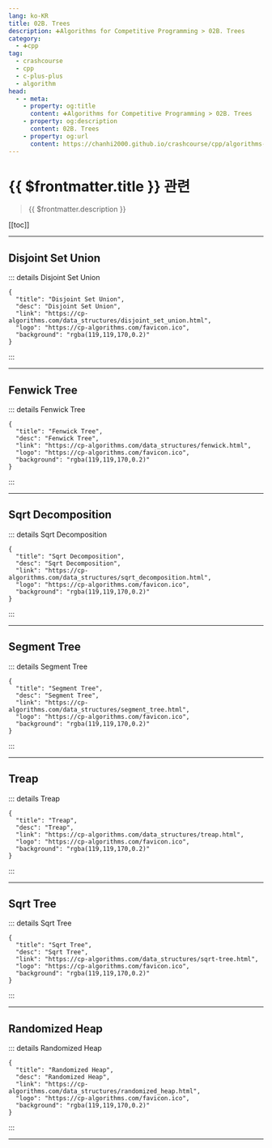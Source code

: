 ```yaml
---
lang: ko-KR
title: 02B. Trees
description: ➕Algorithms for Competitive Programming > 02B. Trees
category:
  - ➕cpp
tag: 
  - crashcourse
  - cpp
  - c-plus-plus
  - algorithm
head:
  - - meta:
    - property: og:title
      content: ➕Algorithms for Competitive Programming > 02B. Trees
    - property: og:description
      content: 02B. Trees
    - property: og:url
      content: https://chanhi2000.github.io/crashcourse/cpp/algorithms-for-competitive-programming/02-data-structures/02B.html
---
```


# {{ $frontmatter.title }} 관련

> {{ $frontmatter.description }}

[[toc]]

---

## Disjoint Set Union

::: details Disjoint Set Union

```component VPCard
{
  "title": "Disjoint Set Union",
  "desc": "Disjoint Set Union",
  "link": "https://cp-algorithms.com/data_structures/disjoint_set_union.html",
  "logo": "https://cp-algorithms.com/favicon.ico",
  "background": "rgba(119,119,170,0.2)"
}
```

:::

---

## Fenwick Tree

::: details Fenwick Tree

```component VPCard
{
  "title": "Fenwick Tree",
  "desc": "Fenwick Tree",
  "link": "https://cp-algorithms.com/data_structures/fenwick.html",
  "logo": "https://cp-algorithms.com/favicon.ico",
  "background": "rgba(119,119,170,0.2)"
}
```

:::

---

## Sqrt Decomposition

::: details Sqrt Decomposition

```component VPCard
{
  "title": "Sqrt Decomposition",
  "desc": "Sqrt Decomposition",
  "link": "https://cp-algorithms.com/data_structures/sqrt_decomposition.html",
  "logo": "https://cp-algorithms.com/favicon.ico",
  "background": "rgba(119,119,170,0.2)"
}
```

:::

---

## Segment Tree

::: details Segment Tree

```component VPCard
{
  "title": "Segment Tree",
  "desc": "Segment Tree",
  "link": "https://cp-algorithms.com/data_structures/segment_tree.html",
  "logo": "https://cp-algorithms.com/favicon.ico",
  "background": "rgba(119,119,170,0.2)"
}
```

:::

---

## Treap

::: details Treap

```component VPCard
{
  "title": "Treap",
  "desc": "Treap",
  "link": "https://cp-algorithms.com/data_structures/treap.html",
  "logo": "https://cp-algorithms.com/favicon.ico",
  "background": "rgba(119,119,170,0.2)"
}
```

:::

---

## Sqrt Tree

::: details Sqrt Tree

```component VPCard
{
  "title": "Sqrt Tree",
  "desc": "Sqrt Tree",
  "link": "https://cp-algorithms.com/data_structures/sqrt-tree.html",
  "logo": "https://cp-algorithms.com/favicon.ico",
  "background": "rgba(119,119,170,0.2)"
}
```

:::

---

## Randomized Heap

::: details Randomized Heap

```component VPCard
{
  "title": "Randomized Heap",
  "desc": "Randomized Heap",
  "link": "https://cp-algorithms.com/data_structures/randomized_heap.html",
  "logo": "https://cp-algorithms.com/favicon.ico",
  "background": "rgba(119,119,170,0.2)"
}
```

:::

---

<TagLinks />